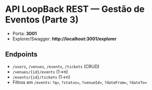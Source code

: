 # API LoopBack REST — Gestão de Eventos (Parte 3)

- Porta: **3001**
- Explorer/Swagger: **http://localhost:3001/explorer**

## Endpoints
- `/users`, `/venues`, `/events`, `/tickets` (CRUD)
- `/venues/{id}/events` (1→n)
- `/events/{id}/tickets` (1→n)
- Filtros em `/events`: `?q=`, `?status=`, `?venueId=`, `?dateFrom=`, `?dateTo=`
